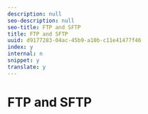 ```yaml
---
description: null
seo-description: null
seo-title: FTP and SFTP
title: FTP and SFTP
uuid: d9177283-04ac-45b9-a10b-c11e41477f46
index: y
internal: n
snippet: y
translate: y
---
```


# FTP and SFTP


